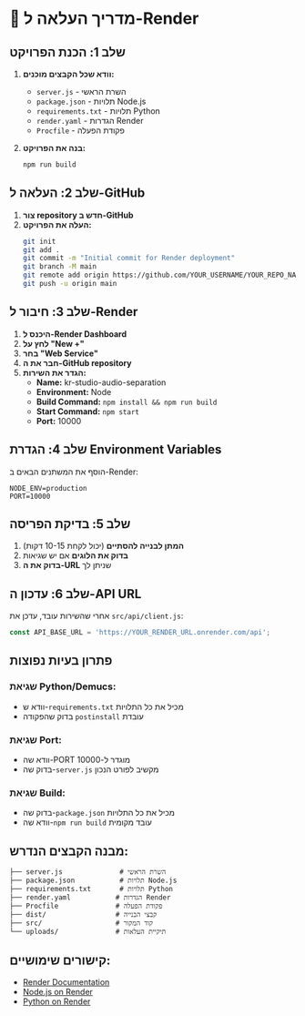 # 🚀 מדריך העלאה ל-Render

## שלב 1: הכנת הפרויקט

1. **וודא שכל הקבצים מוכנים:**
   - `server.js` - השרת הראשי
   - `package.json` - תלויות Node.js
   - `requirements.txt` - תלויות Python
   - `render.yaml` - הגדרות Render
   - `Procfile` - פקודת הפעלה

2. **בנה את הפרויקט:**
   ```bash
   npm run build
   ```

## שלב 2: העלאה ל-GitHub

1. **צור repository חדש ב-GitHub**
2. **העלה את הפרויקט:**
   ```bash
   git init
   git add .
   git commit -m "Initial commit for Render deployment"
   git branch -M main
   git remote add origin https://github.com/YOUR_USERNAME/YOUR_REPO_NAME.git
   git push -u origin main
   ```

## שלב 3: חיבור ל-Render

1. **היכנס ל-Render Dashboard**
2. **לחץ על "New +"**
3. **בחר "Web Service"**
4. **חבר את ה-GitHub repository**
5. **הגדר את השירות:**
   - **Name:** kr-studio-audio-separation
   - **Environment:** Node
   - **Build Command:** `npm install && npm run build`
   - **Start Command:** `npm start`
   - **Port:** 10000

## שלב 4: הגדרת Environment Variables

הוסף את המשתנים הבאים ב-Render:

```
NODE_ENV=production
PORT=10000
```

## שלב 5: בדיקת הפריסה

1. **המתן לבנייה להסתיים** (יכול לקחת 10-15 דקות)
2. **בדוק את הלוגים** אם יש שגיאות
3. **בדוק את ה-URL** שניתן לך

## שלב 6: עדכון ה-API URL

אחרי שהשירות עובד, עדכן את `src/api/client.js`:

```javascript
const API_BASE_URL = 'https://YOUR_RENDER_URL.onrender.com/api';
```

## פתרון בעיות נפוצות

### שגיאת Python/Demucs:
- וודא ש-`requirements.txt` מכיל את כל התלויות
- בדוק שהפקודה `postinstall` עובדת

### שגיאת Port:
- וודא שה-PORT מוגדר ל-10000
- בדוק שה-`server.js` מקשיב לפורט הנכון

### שגיאת Build:
- בדוק שה-`package.json` מכיל את כל התלויות
- וודא שה-`npm run build` עובד מקומית

## מבנה הקבצים הנדרש:

```
├── server.js              # השרת הראשי
├── package.json           # תלויות Node.js
├── requirements.txt       # תלויות Python
├── render.yaml           # הגדרות Render
├── Procfile              # פקודת הפעלה
├── dist/                 # קבצי הבנייה
├── src/                  # קוד המקור
└── uploads/              # תיקיית העלאות
```

## קישורים שימושיים:

- [Render Documentation](https://render.com/docs)
- [Node.js on Render](https://render.com/docs/deploy-node-express-app)
- [Python on Render](https://render.com/docs/deploy-python-app) 